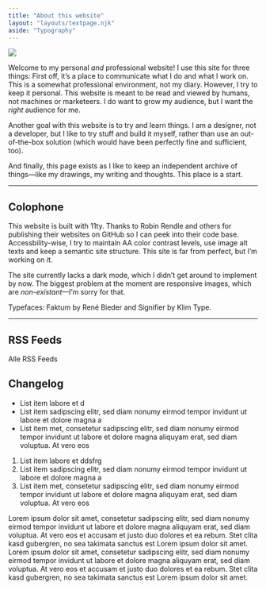 ```yaml
---
title: "About this website"
layout: "layouts/textpage.njk"
aside: "Typography"
---
```


<img style="max-height: 80px;" src="/media/about-this-website.gif">

Welcome to my personal _and_ professional website! I use this site for three things: First off, it’s a place to communicate what I do and what I work on. This is a somewhat professional environment, not my diary. However, I try to keep it personal. This website is meant to be read and viewed by humans, not machines or marketeers. I do want to grow my audience, but I want the _right_ audience for me.

Another goal with this website is to try and learn things. I am a designer, not a developer, but I like to try stuff and build it myself, rather than use an out-of-the-box solution (which would have been perfectly fine and sufficient, too).

And finally, this page exists as I like to keep an independent archive of things—like my drawings, my writing and thoughts. This place is a start.

---

## Colophone

This website is built with 11ty. Thanks to Robin Rendle and others for publishing their websites on GitHub so I can peek into their code base. Accessbility-wise, I try to maintain AA color contrast levels, use image alt texts and keep a semantic site structure. This site is far from perfect, but I’m working on it.

The site currently lacks a dark mode, which I didn’t get around to implement by now. The biggest problem at the moment are responsive images, which are _non-existant_—I’m sorry for that.

Typefaces: Faktum by René Bieder and Signifier by Klim Type.

--- 

<h2 id="feeds">RSS Feeds</h2>

Alle RSS Feeds

## Changelog

* List item labore et d
* List item sadipscing elitr, sed diam nonumy eirmod tempor invidunt ut labore et dolore magna a
* List item met, consetetur sadipscing elitr, sed diam nonumy eirmod tempor invidunt ut labore et dolore magna aliquyam erat, sed diam voluptua. At vero eos


1. List item labore et ddsfrg
2. List item sadipscing elitr, sed diam nonumy eirmod tempor invidunt ut labore et dolore magna a
3. List item met, consetetur sadipscing elitr, sed diam nonumy eirmod tempor invidunt ut labore et dolore magna aliquyam erat, sed diam voluptua. At vero eos

Lorem ipsum dolor sit amet, consetetur sadipscing elitr, sed diam nonumy eirmod tempor invidunt ut labore et dolore magna aliquyam erat, sed diam voluptua. At vero eos et accusam et justo duo dolores et ea rebum. Stet clita kasd gubergren, no sea takimata sanctus est Lorem ipsum dolor sit amet. Lorem ipsum dolor sit amet, consetetur sadipscing elitr, sed diam nonumy eirmod tempor invidunt ut labore et dolore magna aliquyam erat, sed diam voluptua. At vero eos et accusam et justo duo dolores et ea rebum. Stet clita kasd gubergren, no sea takimata sanctus est Lorem ipsum dolor sit amet.